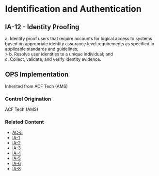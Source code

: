 # Identification and Authentication
## IA-12 - Identity Proofing

a. Identity proof users that require accounts for logical access to systems based on appropriate identity assurance level requirements as specified in applicable standards and guidelines; <br />>
b. Resolve user identities to a unique individual; and<br />
c. Collect, validate, and verify identity evidence.

## OPS Implementation

Inherited from ACF Tech (AMS)

### Control Origination

ACF Tech (AMS)

### Related Content

* [AC-5](../ac-05/index.md)
* [IA-1](../ia-01/index.md)
* [IA-2](../ia-02/index.md)
* [IA-3](../ia-03/index.md)
* [IA-4](../ia-04/index.md)
* [IA-5](../ia-05/index.md)
* [IA-6](../ia-06/index.md)
* [IA-8](../ia-08/index.md)

